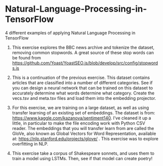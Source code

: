 # Natural-Language-Processing-in-TensorFlow
4 different examples of applying Natural Language Processing in TensorFlow

1. This exercise explores the BBC news archive and tokenize the dataset, removing common stopwords. A great source of these stop words can be found from https://github.com/Yoast/YoastSEO.js/blob/develop/src/config/stopwords.js

2. This is a continuation of the previous exercise. This dataset contains articles that are classified into a number of different categories. See if you can design a neural network that can be trained on this dataset to accurately determine what words determine what category. Create the vecs.tsv and meta.tsv files and load them into the embedding projector.

3. For this exercise, we are training on a large dataset, as well as using transfer learning of an existing set of embeddings. The dataset is from:  https://www.kaggle.com/kazanova/sentiment140. I’ve cleaned it up a little, in particular to make the file encoding work with Python CSV reader.
The embeddings that you will transfer learn from are called the GloVe, also known as Global Vectors for Word Representation, available at: https://nlp.stanford.edu/projects/glove/ . This exercise was to explore overfitting in NLP.

4. This exercise take a corpus of Shakespeare sonnets, and uses them to train a model using LSTMs. Then, see if that model can create poetry!

